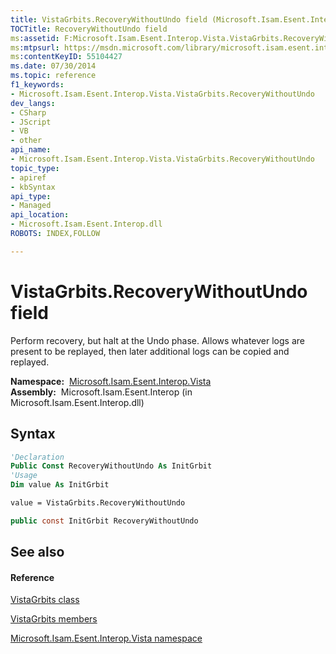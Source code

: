 ```yaml
---
title: VistaGrbits.RecoveryWithoutUndo field (Microsoft.Isam.Esent.Interop.Vista)
TOCTitle: RecoveryWithoutUndo field
ms:assetid: F:Microsoft.Isam.Esent.Interop.Vista.VistaGrbits.RecoveryWithoutUndo
ms:mtpsurl: https://msdn.microsoft.com/library/microsoft.isam.esent.interop.vista.vistagrbits.recoverywithoutundo(v=EXCHG.10)
ms:contentKeyID: 55104427
ms.date: 07/30/2014
ms.topic: reference
f1_keywords:
- Microsoft.Isam.Esent.Interop.Vista.VistaGrbits.RecoveryWithoutUndo
dev_langs:
- CSharp
- JScript
- VB
- other
api_name: 
- Microsoft.Isam.Esent.Interop.Vista.VistaGrbits.RecoveryWithoutUndo
topic_type: 
- apiref
- kbSyntax
api_type: 
- Managed
api_location: 
- Microsoft.Isam.Esent.Interop.dll
ROBOTS: INDEX,FOLLOW

---
```


# VistaGrbits.RecoveryWithoutUndo field

Perform recovery, but halt at the Undo phase. Allows whatever logs are present to be replayed, then later additional logs can be copied and replayed.

**Namespace:**  [Microsoft.Isam.Esent.Interop.Vista](./microsoft.isam.esent.interop.vista-namespace.md)  
**Assembly:**  Microsoft.Isam.Esent.Interop (in Microsoft.Isam.Esent.Interop.dll)

## Syntax

``` vb
'Declaration
Public Const RecoveryWithoutUndo As InitGrbit
'Usage
Dim value As InitGrbit

value = VistaGrbits.RecoveryWithoutUndo
```

``` csharp
public const InitGrbit RecoveryWithoutUndo
```

## See also

#### Reference

[VistaGrbits class](./vistagrbits-class.md)

[VistaGrbits members](./vistagrbits-members.md)

[Microsoft.Isam.Esent.Interop.Vista namespace](./microsoft.isam.esent.interop.vista-namespace.md)